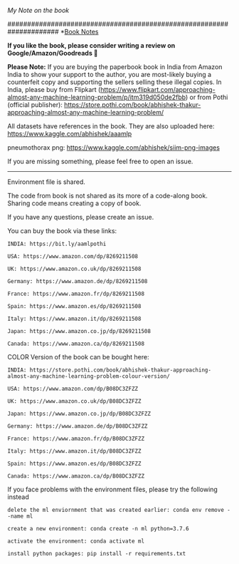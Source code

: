 *My Note on the book*

#####################################################################
*<u>Book Notes</u>

**If you like the book, please consider writing a review on Google/Amazon/Goodreads 🙂**

**Please Note:** If you are buying the paperbook book in India from Amazon India to show your support to the author, you are most-likely buying a counterfeit copy and supporting the sellers selling these illegal copies. In India, please buy from Flipkart (https://www.flipkart.com/approaching-almost-any-machine-learning-problem/p/itm319d050de2fbb) or from Pothi (official publisher): https://store.pothi.com/book/abhishek-thakur-approaching-almost-any-machine-learning-problem/

All datasets have references in the book. They are also uploaded here: https://www.kaggle.com/abhishek/aaamlp

pneumothorax png: https://www.kaggle.com/abhishek/siim-png-images

If you are missing something, please feel free to open an issue.

---

Environment file is shared.

The code from book is not shared as its more of a code-along book.
Sharing code means creating a copy of book.

If you have any questions, please create an issue.


You can buy the book via these links:

    INDIA: https://bit.ly/aamlpothi

    USA: https://www.amazon.com/dp/8269211508

    UK: https://www.amazon.co.uk/dp/8269211508

    Germany: https://www.amazon.de/dp/8269211508

    France: https://www.amazon.fr/dp/8269211508

    Spain: https://www.amazon.es/dp/8269211508

    Italy: https://www.amazon.it/dp/8269211508

    Japan: https://www.amazon.co.jp/dp/8269211508

    Canada: https://www.amazon.ca/dp/8269211508


COLOR Version of the book can be bought here:

    INDIA: https://store.pothi.com/book/abhishek-thakur-approaching-almost-any-machine-learning-problem-colour-version/

    USA: https://www.amazon.com/dp/B08DC3ZFZZ

    UK: https://www.amazon.co.uk/dp/B08DC3ZFZZ
    
    Japan: https://www.amazon.co.jp/dp/B08DC3ZFZZ
    
    Germany: https://www.amazon.de/dp/B08DC3ZFZZ
    
    France: https://www.amazon.fr/dp/B08DC3ZFZZ
    
    Italy: https://www.amazon.it/dp/B08DC3ZFZZ
    
    Spain: https://www.amazon.es/dp/B08DC3ZFZZ
    
    Canada: https://www.amazon.ca/dp/B08DC3ZFZZ


If you face problems with the environment files, please try the following instead

    delete the ml enviornment that was created earlier: conda env remove --name ml

    create a new environment: conda create -n ml python=3.7.6
    
    activate the environment: conda activate ml

    install python packages: pip install -r requirements.txt
